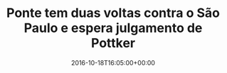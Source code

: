 ---
layout: post
title: "Ponte tem duas voltas contra o São Paulo e espera julgamento de Pottker "
date: 2016-10-18T16:05:00+00:00
external_link: "http://globoesporte.globo.com/sp/campinas-e-regiao/futebol/times/ponte-preta/noticia/2016/10/ponte-tem-duas-voltas-contra-o-sao-paulo-e-espera-julgamento-de-pottker.html"
categories: news globo.com
---